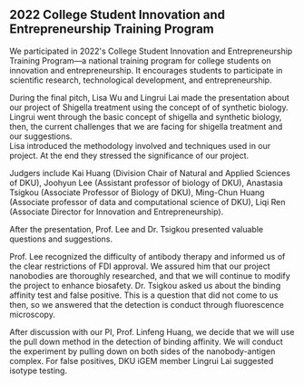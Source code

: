 ## 2022 College Student Innovation and Entrepreneurship Training Program
We participated in 2022's College Student Innovation and Entrepreneurship Training
Program—a national training program for college students on innovation and entrepreneurship.
It encourages students to participate in scientific research, technological development,
and entrepreneurship.

During the final pitch,
Lisa Wu and Lingrui Lai made the presentation about our project of Shigella treatment
using the concept of of synthetic biology.
Lingrui went through the basic concept of shigella and synthetic biology,
then,
the current challenges that we are facing for shigella treatment
and our suggestions.  
Lisa introduced the methodology involved and techniques used in our project.
At the end they stressed the significance of our project.

Judgers include Kai Huang (Division Chair of Natural and Applied Sciences of DKU),
Joohyun Lee (Assistant professor of biology of DKU),
Anastasia Tsigkou (Associate Professor of Biology of DKU),
Ming-Chun Huang (Associate professor of data and computational science of DKU),
Liqi Ren (Associate Director for Innovation and Entrepreneurship).

After the presentation, Prof. Lee and Dr. Tsigkou presented valuable questions and suggestions.

Prof. Lee recognized the difficulty of antibody therapy and
informed us of the clear restrictions of FDI approval.
We assured him that our project nanobodies are thoroughly researched,
and that we will continue to modify the project to enhance biosafety.
Dr. Tsigkou asked us about the binding affinity test and false positive.
This is a question that did not come to us then, so we answered that
the detection is conduct through fluorescence microscopy.

After discussion with our PI, Prof. Linfeng Huang, we decide that we will use the pull down method
in the detection of binding affinity. We will conduct the experiment by pulling down on both sides of the nanobody-antigen complex.
For false positives, DKU iGEM member Lingrui Lai suggested isotype testing.
